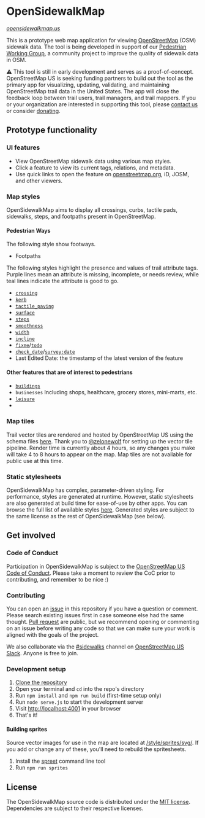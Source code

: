 # OpenSidewalkMap

_[opensidewalkmap.us](https://opensidewalkmap.us)_

This is a prototype web map application for viewing [OpenStreetMap](https://openstreetmap.org/about) (OSM) 
sidewalk data. The tool is being developed in support of our 
[Pedestrian Working Group](https://openstreetmap.us/news/2024/02/pedestrian-working-group/), a community project to improve the quality of 
sidewalk data in OSM. 

⚠️ This tool is still in early development and serves as a proof-of-concept. OpenStreetMap US is seeking funding partners to build out the tool as the primary app for visualizing, updating, validating, and maintaining OpenStreetMap trail data in the United States. The app will close the feedback loop between trail users, trail managers, and trail mappers. If you or your organization are interested in supporting this tool, please [contact us](https://openstreetmap.us/contact/) or consider [donating](https://openstreetmap.app.neoncrm.com/forms/trails-stewardship-initiative).

## Prototype functionality

### UI features

- View OpenStreetMap sidewalk data using various map styles.
- Click a feature to view its current tags, relations, and metadata.
- Use quick links to open the feature on [openstreetmap.org](https://openstreetmap.org), iD, JOSM, and other viewers.

### Map styles

OpenSidewalkMap aims to display all crossings, curbs, tactile pads, sidewalks, steps, and footpaths present in OpenStreetMap.

#### Pedestrian Ways

The following style show footways.
- Footpaths


The following styles highlight the presence and values of trail attribute tags. 
Purple lines mean an attribute is missing, incomplete, or needs review, 
while teal lines indicate the attribute is good to go.

- [`crossing`](https://wiki.openstreetmap.org/wiki/Key:crossing)
- [`kerb`](https://wiki.openstreetmap.org/wiki/Key:kerb)
- [`tactile_paving`](https://wiki.openstreetmap.org/wiki/Key:tactile_paving)
- [`surface`](https://wiki.openstreetmap.org/wiki/Key:surface)
- [`steps`](https://wiki.openstreetmap.org/wiki/Tag:highway%3Dsteps)
- [`smoothness`](https://wiki.openstreetmap.org/wiki/Key:smoothness)
- [`width`](https://wiki.openstreetmap.org/wiki/Key:width)
- [`incline`](https://wiki.openstreetmap.org/wiki/Key:incline)
- [`fixme`](https://wiki.openstreetmap.org/wiki/Key:fixme)/[`todo`](https://wiki.openstreetmap.org/wiki/Key:todo)
- [`check_date`](https://wiki.openstreetmap.org/wiki/Key:check_date)/[`survey:date`](https://wiki.openstreetmap.org/wiki/Key:survey:date)
- Last Edited Date: the timestamp of the latest version of the feature

#### Other features that are of interest to pedestrians

- [`buildings`](https://wiki.openstreetmap.org/wiki/Key:building)
- `businesses` Including shops, healthcare, grocery stores, mini-marts, etc.
- [`leisure`](https://wiki.openstreetmap.org/wiki/Key:leisure)
- 


### Map tiles
Trail vector tiles are rendered and hosted by OpenStreetMap US using the schema files [here](https://github.com/osmus/tileservice/blob/main/renderer/layers). Thank you to [@zelonewolf](https://github.com/zelonewolf) for setting up the vector tile pipeline. Render time is currently about 4 hours, so any changes you make will take 4 to 8 hours to appear on the map. Map tiles are not available for public use at this time.

### Static stylesheets
OpenSidewalkMap has complex, parameter-driven styling. For performance, styles are generated at runtime. However, static stylesheets are also generated at build time for ease-of-use by other apps. You can browse the full list of available styles [here](https://opentrailmap.us/dist/styles/). Generated styles are subject to the same license as the rest of OpenSidewalkMap (see below).

## Get involved

### Code of Conduct
Participation in OpenSidewalkMap is subject to the [OpenStreetMap US Code of Conduct](https://wiki.openstreetmap.org/wiki/Foundation/Local_Chapters/United_States/Code_of_Conduct_Committee/OSM_US_Code_of_Conduct). Please take a moment to review the CoC prior to contributing, and remember to be nice :)

### Contributing

You can open an [issue](https://github.com/osmus/OpenSidewalkMap/issues) in this repository if you have a question or comment. Please search existing issues first in case someone else had the same thought. [Pull request](https://github.com/osmus/OpenSidewalkMap/pulls) are public, but we recommend opening or commenting on an issue before writing any code so that we can make sure your work is aligned with the goals of the project.

We also collaborate via the [#sidewalks](https://osmus.slack.com/archives/sidewalks) channel
on [OpenStreetMap US Slack](https://openstreetmap.us/slack). Anyone is free to join.

### Development setup
1. [Clone the repository](https://docs.github.com/en/repositories/creating-and-managing-repositories/cloning-a-repository)
2. Open your terminal and `cd` into the repo's directory
3. Run `npm install` and `npm run build` (first-time setup only)
4. Run `node serve.js` to start the development server
5. Visit [http://localhost:4001](http://localhost:4001) in your browser
6. That's it!

#### Building sprites

Source vector images for use in the map are located at [/style/sprites/svg/](/style/sprites/svg/). If you add or change any of these, you'll need to rebuild the spritesheets.

1. Install the [spreet](https://github.com/flother/spreet) command line tool
2. Run `npm run sprites`

## License

The OpenSidewalkMap source code is distributed under the [MIT license](https://github.com/osmus/OpenSidewalkMap/blob/main/LICENSE). Dependencies are subject to their respective licenses.

